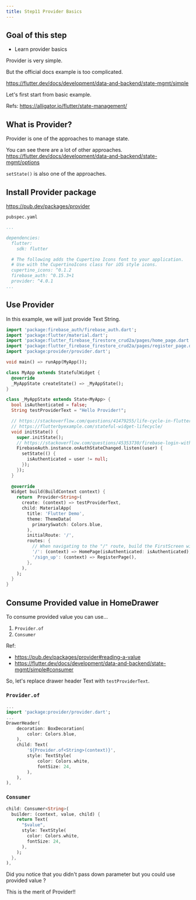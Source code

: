 ```yaml
---
title: Step11 Provider Basics
---
```


## Goal of this step
- Learn provider basics

Provider is very simple.

But the official docs example is too complicated.

https://flutter.dev/docs/development/data-and-backend/state-mgmt/simple

Let's first start from basic example.

Refs: https://alligator.io/flutter/state-management/

## What is Provider?
Provider is one of the approaches to manage state.

You can see there are a lot of other approaches.
https://flutter.dev/docs/development/data-and-backend/state-mgmt/options

`setState()` is also one of the approaches.

## Install Provider package
https://pub.dev/packages/provider

`pubspec.yaml`
```yaml
...

dependencies:
  flutter:
	sdk: flutter

  # The following adds the Cupertino Icons font to your application.
  # Use with the CupertinoIcons class for iOS style icons.
  cupertino_icons: ^0.1.2
  firebase_auth: ^0.15.3+1
  provider: ^4.0.1
...
```

## Use Provider
In this example, we will just provide Text String.

```dart {5,16,32-33}
import 'package:firebase_auth/firebase_auth.dart';
import 'package:flutter/material.dart';
import 'package:flutter_firebase_firestore_crud2a/pages/home_page.dart';
import 'package:flutter_firebase_firestore_crud2a/pages/register_page.dart';
import 'package:provider/provider.dart';

void main() => runApp(MyApp());

class MyApp extends StatefulWidget {
  @override
  _MyAppState createState() => _MyAppState();
}

class _MyAppState extends State<MyApp> {
  bool isAuthenticated = false;
  String testProviderText = "Hello Provider!";

  // https://stackoverflow.com/questions/41479255/life-cycle-in-flutter
  // https://flutterbyexample.com/stateful-widget-lifecycle/
  void initState() {
    super.initState();
    // https://stackoverflow.com/questions/45353730/firebase-login-with-flutter-using-onauthstatechanged
    FirebaseAuth.instance.onAuthStateChanged.listen((user) {
      setState(() {
        isAuthenticated = user != null;
      });
    });
  }
  
  @override
  Widget build(BuildContext context) {
    return  Provider<String>(
      create: (context) => testProviderText,
      child: MaterialApp(
        title: 'Flutter Demo',
        theme: ThemeData(
          primarySwatch: Colors.blue,
        ),
        initialRoute: '/',
        routes: {
          // When navigating to the "/" route, build the FirstScreen widget.
          '/': (context) => HomePage(isAuthenticated: isAuthenticated),
          '/sign_up': (context) => RegisterPage(),
        },
      ),
    );
  }
}
```

## Consume Provided value in HomeDrawer

To consume provided value you can use...

1. `Provider.of`
2. `Consumer`

Ref:
- https://pub.dev/packages/provider#reading-a-value
- https://flutter.dev/docs/development/data-and-backend/state-mgmt/simple#consumer

So, let's replace drawer header Text with `testProviderText`.
### `Provider.of`
```dart {2,9}
...
import 'package:provider/provider.dart';
...
DrawerHeader(
	decoration: BoxDecoration(
		color: Colors.blue,
	),
	child: Text(
		'${Provider.of<String>(context)}',
		style: TextStyle(
			color: Colors.white,
			fontSize: 24,
		),
	),
),
```

### `Consumer`
```dart
child: Consumer<String>(
  builder: (context, value, child) {
    return Text(
      "$value",
      style: TextStyle(
        color: Colors.white,
        fontSize: 24,
      ),
    );
  },
),
```

Did you notice that you didn't pass down parameter but you could use provided value ?

This is the merit of Provider!!